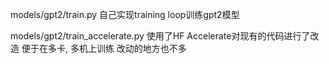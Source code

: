 

models/gpt2/train.py
自己实现training loop训练gpt2模型

models/gpt2/train_accelerate.py
使用了HF Accelerate对现有的代码进行了改造 便于在多卡, 多机上训练
改动的地方也不多